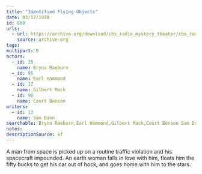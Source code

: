 ```yaml
---
title: "Identified Flying Objects"
date: 03/17/1978
id: 800
urls: 
  - url: https://archive.org/download/cbs_radio_mystery_theater/cbs_radio_mystery_theater-0751-0800.zip/cbs_radio_mystery_theater-0751-0800%2Fcbsrmt_0800_identified_flying_objects.mp3
    source: archive-org
tags: 
multipart: 0
actors:  
  - id: 35
    name: Bryna Raeburn  
  - id: 95
    name: Earl Hammond  
  - id: 17
    name: Gilbert Mack  
  - id: 90
    name: Court Benson
writers:  
  - id: 13
    name: Sam Dann
searchable: Bryna Raeburn,Earl Hammond,Gilbert Mack,Court Benson Sam Dann
notes: 
descriptionSource: kf
---
```

A man from space is picked up on a routine traffic violation and his spacecraft impounded. An earth woman falls in love with him, floats him the fifty bucks to get his car out of hock, and goes home with him to the stars.